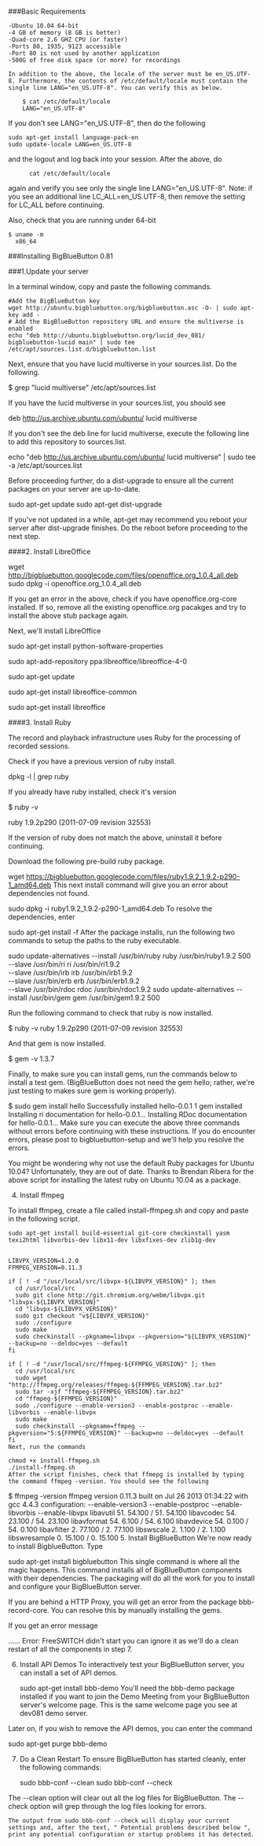 
###Basic Requirements 

	-Ubuntu 10.04 64-bit
	-4 GB of memory (8 GB is better)
	-Quad-core 2.6 GHZ CPU (or faster)
	-Ports 80, 1935, 9123 accessible
	-Port 80 is not used by another application
	-500G of free disk space (or more) for recordings

	In addition to the above, the locale of the server must be en_US.UTF-8. Furthermore, the contents of /etc/default/locale must contain the single line LANG="en_US.UTF-8". You can verify this as below.

```
	$ cat /etc/default/locale
	LANG="en_US.UTF-8"

```

If you don't see LANG="en_US.UTF-8", then do the following

```
sudo apt-get install language-pack-en
sudo update-locale LANG=en_US.UTF-8
```

and the logout and log back into your session. After the above, do 

```
      cat /etc/default/locale 

```
again and verify you see only the single line LANG="en_US.UTF-8". Note: if you see an additional line LC_ALL=en_US.UTF-8, then remove the setting for LC_ALL before continuing.



Also, check that you are running under 64-bit

	$ uname -m
	  x86_64



###Installing BigBlueButton 0.81


###1.Update your server


In a terminal window, copy and paste the following commands.
```
#Add the BigBlueButton key
wget http://ubuntu.bigbluebutton.org/bigbluebutton.asc -O- | sudo apt-key add -
# Add the BigBlueButton repository URL and ensure the multiverse is enabled
echo "deb http://ubuntu.bigbluebutton.org/lucid_dev_081/ bigbluebutton-lucid main" | sudo tee /etc/apt/sources.list.d/bigbluebutton.list
```

Next, ensure that you have lucid multiverse in your sources.list. Do the following.


$ grep "lucid multiverse" /etc/apt/sources.list


If you have the lucid multiverse in your sources.list, you should see


deb http://us.archive.ubuntu.com/ubuntu/ lucid multiverse

If you don't see the deb line for lucid multiverse, execute the following line to add this repository to sources.list.


echo "deb http://us.archive.ubuntu.com/ubuntu/ lucid multiverse" | sudo tee -a /etc/apt/sources.list

Before proceeding further, do a dist-upgrade to ensure all the current packages on your server are up-to-date.


sudo apt-get update
sudo apt-get dist-upgrade


If you've not updated in a while, apt-get may recommend you reboot your server after dist-upgrade finishes. Do the reboot before proceeding to the next step.

####2. Install LibreOffice


wget http://bigbluebutton.googlecode.com/files/openoffice.org_1.0.4_all.deb
sudo dpkg -i openoffice.org_1.0.4_all.deb

If you get an error in the above, check if you have openoffice.org-core installed. If so, remove all the existing openoffice.org pacakges and try to install the above stub package again.

Next, we'll install LibreOffice

sudo apt-get install python-software-properties

sudo apt-add-repository ppa:libreoffice/libreoffice-4-0


sudo apt-get update

sudo apt-get install libreoffice-common

sudo apt-get install libreoffice



####3. Install Ruby

The record and playback infrastructure uses Ruby for the processing of recorded sessions.

Check if you have a previous version of ruby install.

   dpkg -l | grep ruby

If you already have ruby installed, check it's version

$ ruby -v

ruby 1.9.2p290 (2011-07-09 revision 32553)

If the version of ruby does not match the above, uninstall it before continuing.

Download the following pre-build ruby package.

wget https://bigbluebutton.googlecode.com/files/ruby1.9.2_1.9.2-p290-1_amd64.deb
This next install command will give you an error about dependencies not found.

  sudo dpkg -i ruby1.9.2_1.9.2-p290-1_amd64.deb
To resolve the dependencies, enter

  sudo apt-get install -f
After the package installs, run the following two commands to setup the paths to the ruby executable.

sudo update-alternatives --install /usr/bin/ruby ruby /usr/bin/ruby1.9.2 500 \
                         --slave /usr/bin/ri ri /usr/bin/ri1.9.2 \
                         --slave /usr/bin/irb irb /usr/bin/irb1.9.2 \
                         --slave /usr/bin/erb erb /usr/bin/erb1.9.2 \
                         --slave /usr/bin/rdoc rdoc /usr/bin/rdoc1.9.2
sudo update-alternatives --install /usr/bin/gem gem /usr/bin/gem1.9.2 500

Run the following command to check that ruby is now installed.

$ ruby -v
ruby 1.9.2p290 (2011-07-09 revision 32553)

And that gem is now installed.

$ gem -v
1.3.7

Finally, to make sure you can install gems, run the commands below to install a test gem. (BigBlueButton does not need the gem hello; rather, we're just testing to makes sure gem is working properly).

$ sudo gem install hello
Successfully installed hello-0.0.1
1 gem installed
Installing ri documentation for hello-0.0.1...
Installing RDoc documentation for hello-0.0.1...
Make sure you can execute the above three commands without errors before continuing with these instructions. If you do encounter errors, please post to bigbluebutton-setup and we'll help you resolve the errors.

You might be wondering why not use the default Ruby packages for Ubuntu 10.04? Unfortunately, they are out of date. Thanks to Brendan Ribera for the above script for installing the latest ruby on Ubuntu 10.04 as a package.

4. Install ffmpeg


To install ffmpeg, create a file called install-ffmpeg.sh and copy and paste in the following script.

```
sudo apt-get install build-essential git-core checkinstall yasm texi2html libvorbis-dev libx11-dev libxfixes-dev zlib1g-dev


LIBVPX_VERSION=1.2.0
FFMPEG_VERSION=0.11.3

if [ ! -d "/usr/local/src/libvpx-${LIBVPX_VERSION}" ]; then
  cd /usr/local/src
  sudo git clone http://git.chromium.org/webm/libvpx.git "libvpx-${LIBVPX_VERSION}"
  cd "libvpx-${LIBVPX_VERSION}"
  sudo git checkout "v${LIBVPX_VERSION}"
  sudo ./configure
  sudo make
  sudo checkinstall --pkgname=libvpx --pkgversion="${LIBVPX_VERSION}" --backup=no --deldoc=yes --default
fi

if [ ! -d "/usr/local/src/ffmpeg-${FFMPEG_VERSION}" ]; then
  cd /usr/local/src
  sudo wget "http://ffmpeg.org/releases/ffmpeg-${FFMPEG_VERSION}.tar.bz2"
  sudo tar -xjf "ffmpeg-${FFMPEG_VERSION}.tar.bz2"
  cd "ffmpeg-${FFMPEG_VERSION}"
  sudo ./configure --enable-version3 --enable-postproc --enable-libvorbis --enable-libvpx
  sudo make
  sudo checkinstall --pkgname=ffmpeg --pkgversion="5:${FFMPEG_VERSION}" --backup=no --deldoc=yes --default
fi
Next, run the commands

chmod +x install-ffmpeg.sh
./install-ffmpeg.sh
After the script finishes, check that ffmepg is installed by typing the command ffmpeg -version. You should see the following
```

$ ffmpeg -version
ffmpeg version 0.11.3
built on Jul 26 2013 01:34:22 with gcc 4.4.3
configuration: --enable-version3 --enable-postproc --enable-libvorbis --enable-libvpx
libavutil      51. 54.100 / 51. 54.100
libavcodec     54. 23.100 / 54. 23.100
libavformat    54.  6.100 / 54.  6.100
libavdevice    54.  0.100 / 54.  0.100
libavfilter     2. 77.100 /  2. 77.100
libswscale      2.  1.100 /  2.  1.100
libswresample   0. 15.100 /  0. 15.100
5. Install BigBlueButton
We're now ready to install BigblueButton. Type

   sudo apt-get install bigbluebutton
This single command is where all the magic happens. This command installs all of BigBlueButton components with their dependencies. The packaging will do all the work for you to install and configure your BigBlueButton server.

If you are behind a HTTP Proxy, you will get an error from the package bbb-record-core. You can resolve this by manually installing the gems.

If you get an error message

...... Error: FreeSWITCH didn't start 
you can ignore it as we'll do a clean restart of all the components in step 7.


6. Install API Demos
To interactively test your BigBlueButton server, you can install a set of API demos.

   sudo apt-get install bbb-demo
You'll need the bbb-demo package installed if you want to join the Demo Meeting from your BigBlueButton server's welcome page. This is the same welcome page you see at dev081 demo server.

Later on, if you wish to remove the API demos, you can enter the command

   sudo apt-get purge bbb-demo


7. Do a Clean Restart
To ensure BigBlueButton has started cleanly, enter the following commands:

   sudo bbb-conf --clean
   sudo bbb-conf --check

The --clean option will clear out all the log files for BigBlueButton. The --check option will grep through the log files looking for errors.

	The output from sudo bbb-conf --check will display your current settings and, after the text, " Potential problems described below ", print any potential configuration or startup problems it has detected.


